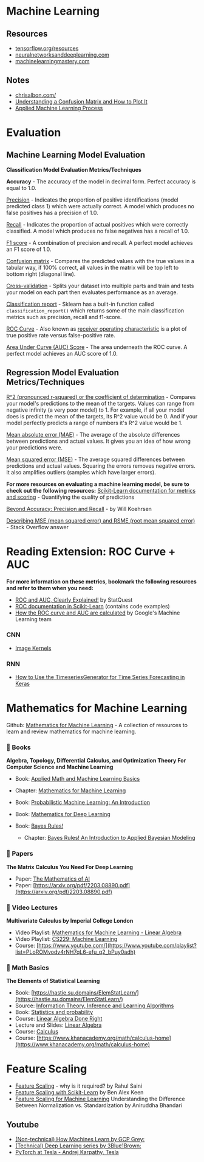 []() 
# Machine Learning

## Resources
* [tensorflow.org/resources](https://www.tensorflow.org/resources/learn-ml)
* [neuralnetworksanddeeplearning.com](http://neuralnetworksanddeeplearning.com/)
* [machinelearningmastery.com](https://machinelearningmastery.com/)

## Notes
* [chrisalbon.com/](https://chrisalbon.com/)
* [Understanding a Confusion Matrix and How to Plot It](https://www.turing.com/kb/how-to-plot-confusion-matrix)
* [Applied Machine Learning Process](https://machinelearningmastery.com/process-for-working-through-machine-learning-problems/)

# Evaluation
## Machine Learning Model Evaluation
**Classification Model Evaluation Metrics/Techniques**

**Accuracy** - The accuracy of the model in decimal form. Perfect accuracy is equal to 1.0.

[Precision](https://scikit-learn.org/stable/modules/generated/sklearn.metrics.precision_score.html#sklearn.metrics.precision_score) - Indicates the proportion of positive identifications (model predicted class 1) which were actually correct. A model which produces no false positives has a precision of 1.0.

[Recall](https://scikit-learn.org/stable/modules/generated/sklearn.metrics.recall_score.html#sklearn.metrics.recall_score) - Indicates the proportion of actual positives which were correctly classified. A model which produces no false negatives has a recall of 1.0.

[F1 score](https://scikit-learn.org/stable/modules/generated/sklearn.metrics.f1_score.html#sklearn.metrics.f1_score) - A combination of precision and recall. A perfect model achieves an F1 score of 1.0.

[Confusion matrix](https://www.dataschool.io/simple-guide-to-confusion-matrix-terminology/) - Compares the predicted values with the true values in a tabular way, if 100% correct, all values in the matrix will be top left to bottom right (diagonal line).

[Cross-validation](https://scikit-learn.org/stable/modules/cross_validation.html) - Splits your dataset into multiple parts and train and tests your model on each part then evaluates performance as an average.

[Classification report](https://scikit-learn.org/stable/modules/generated/sklearn.metrics.classification_report.html) - Sklearn has a built-in function called ``classification_report()`` which returns some of the main classification metrics such as precision, recall and f1-score.

[ROC Curve](https://scikit-learn.org/stable/modules/generated/sklearn.metrics.roc_score.html) - Also known as [receiver operating characteristic](https://en.wikipedia.org/wiki/Receiver_operating_characteristic) is a plot of true positive rate versus false-positive rate.

[Area Under Curve (AUC) Score](https://scikit-learn.org/stable/modules/generated/sklearn.metrics.roc_auc_score.html) - The area underneath the ROC curve. A perfect model achieves an AUC score of 1.0.

## Regression Model Evaluation Metrics/Techniques
[R^2 (pronounced r-squared) or the coefficient of determination](https://scikit-learn.org/stable/modules/generated/sklearn.metrics.r2_score.html) - Compares your model's predictions to the mean of the targets. Values can range from negative infinity (a very poor model) to 1. For example, if all your model does is predict the mean of the targets, its R^2 value would be 0. And if your model perfectly predicts a range of numbers it's R^2 value would be 1.

[Mean absolute error (MAE)](https://scikit-learn.org/stable/modules/generated/sklearn.metrics.mean_absolute_error.html) - The average of the absolute differences between predictions and actual values. It gives you an idea of how wrong your predictions were.

[Mean squared error (MSE)](https://scikit-learn.org/stable/modules/generated/sklearn.metrics.mean_squared_error.html) - The average squared differences between predictions and actual values. Squaring the errors removes negative errors. It also amplifies outliers (samples which have larger errors).

**For more resources on evaluating a machine learning model, be sure to check out the following resources:**
[Scikit-Learn documentation for metrics and scoring](https://scikit-learn.org/stable/modules/model_evaluation.html) - Quantifying the quality of predictions

[Beyond Accuracy: Precision and Recall](https://towardsdatascience.com/beyond-accuracy-precision-and-recall-3da06bea9f6c) - by Will Koehrsen

[Describing MSE (mean squared error) and RSME (root mean squared error)](https://stackoverflow.com/a/37861832) - Stack Overflow answer


# Reading Extension: ROC Curve + AUC
**For more information on these metrics, bookmark the following resources and refer to them when you need:**

* [ROC and AUC, Clearly Explained!](https://www.youtube.com/watch?v=4jRBRDbJemM) by StatQuest
* [ROC documentation in Scikit-Learn](https://scikit-learn.org/stable/auto_examples/model_selection/plot_roc.html) (contains code examples)
* [How the ROC curve and AUC are calculated](https://developers.google.com/machine-learning/crash-course/classification/roc-and-auc) by Google's Machine Learning team

### CNN
* [Image Kernels](https://setosa.io/ev/image-kernels/)

### RNN
* [How to Use the TimeseriesGenerator for Time Series Forecasting in Keras](https://machinelearningmastery.com/how-to-use-the-timeseriesgenerator-for-time-series-forecasting-in-keras/)

# Mathematics for Machine Learning
Github: [Mathematics for Machine Learning](https://github.com/dair-ai/Mathematics-for-ML.git) - A collection of resources to learn and review mathematics for machine learning.

### 📖 Books
**Algebra, Topology, Differential Calculus, and Optimization Theory For Computer Science and Machine Learning**

* Book: [Applied Math and Machine Learning Basics](https://www.cis.upenn.edu/~jean/math-deep.pdf)
* Chapter: [Mathematics for Machine Learning](https://www.deeplearningbook.org/contents/part_basics.html)
* Book: [Probabilistic Machine Learning: An Introduction](https://mml-book.github.io)
* Book: [Mathematics for Deep Learning](https://probml.github.io/pml-book/book1.html)

* Book: [Bayes Rules!](https://www.bayesrulesbook.com/index.html)  
  * Chapter: [Bayes Rules! An Introduction to Applied Bayesian Modeling](https://d2l.ai/chapter_appendix-mathematics-for-deep-learning/index.html)

### 📄 Papers
**The Matrix Calculus You Need For Deep Learning**

* Paper: [The Mathematics of AI](https://arxiv.org/abs/1802.01528)
* Paper: [https://arxiv.org/pdf/2203.08890.pdf](https://arxiv.org/pdf/2203.08890.pdf)

### 🎥 Video Lectures
**Multivariate Calculus by Imperial College London**

* Video Playlist: [Mathematics for Machine Learning - Linear Algebra](https://www.youtube.com/playlist?list=PLiiljHvN6z193BBzS0Ln8NnqQmzimTW23)
* Video Playlist: [CS229: Machine Learning](https://www.youtube.com/playlist?list=PLiiljHvN6z1_o1ztXTKWPrShrMrBLo5P3)
* Course: [https://www.youtube.com/](https://www.youtube.com/playlist?list=PLoROMvodv4rNH7qL6-efu_q2_bPuy0adh)

### 🧮 Math Basics
**The Elements of Statistical Learning**

* Book: [https://hastie.su.domains/ElemStatLearn/](https://hastie.su.domains/ElemStatLearn/)
* Source: [Information Theory, Inference and Learning Algorithms](https://bayes.wustl.edu/etj/prob/book.pdf)
* Book: [Statistics and probability](https://www.inference.org.uk/itprnn/book.html)
* Course: [Linear Algebra Done Right](https://www.khanacademy.org/math/statistics-probability)
* Lecture and Slides: [Linear Algebra](https://linear.axler.net/LADRvideos.html)
* Course: [Calculus](https://www.khanacademy.org/math/linear-algebra)
* Course: [https://www.khanacademy.org/math/calculus-home](https://www.khanacademy.org/math/calculus-home)

# Feature Scaling
* [Feature Scaling](https://medium.com/@rahul77349/feature-scaling-why-it-is-required-8a93df1af310) - why is it required? by Rahul Saini
* [Feature Scaling with Scikit-Learn](https://benalexkeen.com/feature-scaling-with-scikit-learn/) by Ben Alex Keen
* [Feature Scaling for Machine Learning](https://www.analyticsvidhya.com/blog/2020/04/feature-scaling-machine-learning-normalization-standardization/) Understanding the Difference Between Normalization vs. Standardization by Aniruddha Bhandari 

## Youtube
* [(Non-technical) How Machines Learn by GCP Grey: ](https://www.youtube.com/watch?v=R9OHn5ZF4Uo)
* [(Technical) Deep Learning series by 3Blue1Brown: ](https://www.youtube.com/watch?v=aircAruvnKk)
* [PyTorch at Tesla - Andrej Karpathy, Tesla](https://www.youtube.com/watch?v=oBklltKXtDE&t=173s)


